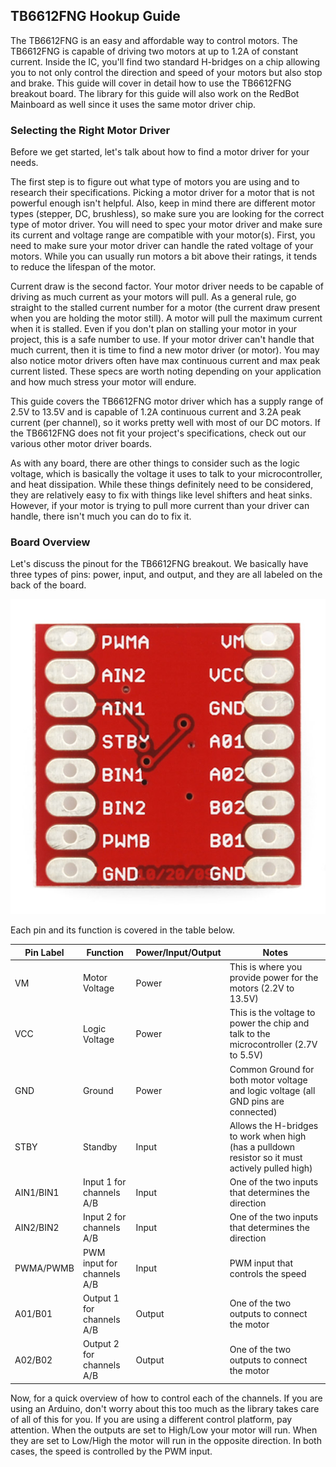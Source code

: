 ## TB6612FNG Hookup Guide

The TB6612FNG is an easy and affordable way to control motors. The TB6612FNG is capable of driving two motors at up to 1.2A of constant current. Inside the IC, you'll find two standard H-bridges on a chip allowing you to not only control the direction and speed of your motors but also stop and brake. This guide will cover in detail how to use the TB6612FNG breakout board. The library for this guide will also work on the RedBot Mainboard as well since it uses the same motor driver chip.

### Selecting the Right Motor Driver

Before we get started, let's talk about how to find a motor driver for your needs.

The first step is to figure out what type of motors you are using and to research their specifications. Picking a motor driver for a motor that is not powerful enough isn't helpful. Also, keep in mind there are different motor types (stepper, DC, brushless), so make sure you are looking for the correct type of motor driver. You will need to spec your motor driver and make sure its current and voltage range are compatible with your motor(s). First, you need to make sure your motor driver can handle the rated voltage of your motors. While you can usually run motors a bit above their ratings, it tends to reduce the lifespan of the motor.

Current draw is the second factor. Your motor driver needs to be capable of driving as much current as your motors will pull. As a general rule, go straight to the stalled current number for a motor (the current draw present when you are holding the motor still). A motor will pull the maximum current when it is stalled. Even if you don't plan on stalling your motor in your project, this is a safe number to use. If your motor driver can't handle that much current, then it is time to find a new motor driver (or motor). You may also notice motor drivers often have max continuous current and max peak current listed. These specs are worth noting depending on your application and how much stress your motor will endure.

This guide covers the TB6612FNG motor driver which has a supply range of 2.5V to 13.5V and is capable of 1.2A continuous current and 3.2A peak current (per channel), so it works pretty well with most of our DC motors. If the TB6612FNG does not fit your project's specifications, check out our various other motor driver boards.

As with any board, there are other things to consider such as the logic voltage, which is basically the voltage it uses to talk to your microcontroller, and heat dissipation. While these things definitely need to be considered, they are relatively easy to fix with things like level shifters and heat sinks. However, if your motor is trying to pull more current than your driver can handle, there isn't much you can do to fix it.

### Board Overview

Let's discuss the pinout for the TB6612FNG breakout. We basically have three types of pins: power, input, and output, and they are all labeled on the back of the board.

![board](/ideal/images/layout.jpg)

Each pin and its function is covered in the table below.

|  Pin Label | Function  |  Power/Input/Output | Notes |
|------------|-----------|---------------------|-------|
|  VM        |  Motor Voltage |  Power  | This is where you provide power for the motors (2.2V to 13.5V) | 
| VCC        | Logic Voltage  | Power   | This is the voltage to power the chip and talk to the microcontroller (2.7V to 5.5V) |
| GND        | Ground        |   Power     | Common Ground for both motor voltage and logic voltage (all GND pins are connected) |
| STBY       | Standby       |   Input   | Allows the H-bridges to work when high (has a pulldown resistor so it must actively pulled high) |
| AIN1/BIN1  |  Input 1 for channels A/B | Input | One of the two inputs that determines the direction |
| AIN2/BIN2  |  Input 2 for channels A/B | Input | One of the two inputs that determines the direction |
| PWMA/PWMB  |  PWM input for channels A/B | Input | PWM input that controls the speed |
| A01/B01    |  Output 1 for channels A/B  | Output | One of the two outputs to connect the motor |
| A02/B02	 |  Output 2 for channels A/B | Output | One of the two outputs to connect the motor| 

Now, for a quick overview of how to control each of the channels. If you are using an Arduino, don't worry about this too much as the library takes care of all of this for you. If you are using a different control platform, pay attention. When the outputs are set to High/Low your motor will run. When they are set to Low/High the motor will run in the opposite direction. In both cases, the speed is controlled by the PWM input.